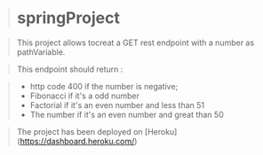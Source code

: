 > # springProject

> This project allows tocreat a GET rest endpoint with a number as pathVariable.

> This endpoint should return :

> - http code 400 if the number is negative;
> - Fibonacci if it's a odd number
> - Factorial if it's an even number and less than 51
> - The number if it's an even number and great than 50

> The project has been deployed on  [Heroku] (https://dashboard.heroku.com/)
